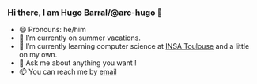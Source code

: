 ### Hi there, I am Hugo Barral/@arc-hugo 👋

- 😄 Pronouns: he/him
- 🔭 I’m currently on summer vacations.
- 🌱 I’m currently learning computer science at [INSA Toulouse](https://www.insa-toulouse.fr/en/index.html) and a little on my own.
- 💬 Ask me about anything you want !
- 📫 You can reach me by [email](mailto:hugo.barral@outlook.fr) 


<!--
**arc-hugo/arc-hugo** is a ✨ _special_ ✨ repository because its `README.md` (this file) appears on your GitHub profile.

Here are some ideas to get you started:

- 🔭 I’m currently working on ...
- 🌱 I’m currently learning ...
- 👯 I’m looking to collaborate on ...
- 🤔 I’m looking for help with ...
- 💬 Ask me about ...
- 📫 How to reach me: ...
- 😄 Pronouns: ...
- ⚡ Fun fact: ...
-->

